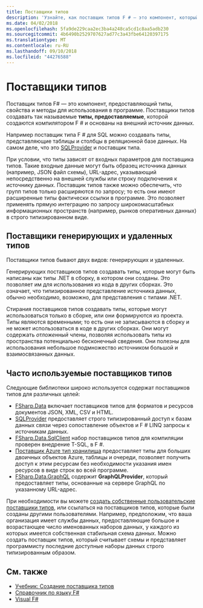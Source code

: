 ```yaml
---
title: Поставщики типов
description: 'Узнайте, как поставщик типов F # — это компонент, который предоставляет типы, свойства и методы для использования в программах.'
ms.date: 04/02/2018
ms.openlocfilehash: 5fa9de229caa2ec3ba4a248ca5cd1c8aa5adb230
ms.sourcegitcommit: 4b6490b2529707627ad77c3a43fbe64120397175
ms.translationtype: MT
ms.contentlocale: ru-RU
ms.lasthandoff: 09/10/2018
ms.locfileid: "44276588"
---
```

# <a name="type-providers"></a>Поставщики типов

Поставщик типов F# — это компонент, предоставляющий типы, свойства и методы для использования в программе. Поставщики типов создавать так называемые **типы, предоставляемые**, которой создаются компилятором F # и основаны на внешний источник данных.

Например поставщик типа F # для SQL можно создавать типы, представляющие таблицы и столбцы в реляционной базе данных. На самом деле, что это [SQLProvider](https://fsprojects.github.io/SQLProvider/) и поставщик типа.

При условии, что типы зависят от входных параметров для поставщика типов. Такие входные данные могут быть образец источника данных (например, JSON файл схемы), URL-адрес, указывающий непосредственно на внешней службы или строку подключения к источнику данных. Поставщик типов также можно обеспечить, что групп типов только расширяются по запросу; то есть они имеют расширенные типы фактически ссылки в программе. Это позволяет применять прямую интеграцию по запросу широкомасштабных информационных пространств (например, рынков оперативных данных) в строго типизированном виде.

## <a name="generative-and-erased-type-providers"></a>Поставщики генерирующих и удаленных типов

Поставщики типов бывают двух видов: генерирующих и удаленных.

Генерирующих поставщиков типов создавать типы, которые могут быть написаны как типы .NET в сборку, в котором они созданы. Это позволяет им для использования из кода в других сборках. Это означает, что типизированное представление источника данных, обычно необходимо, возможно, для представления с типами .NET.

Стирания поставщиков типов создавать типы, которые могут использоваться только в сборке, или они формируются из проекта. Типы являются временными; то есть они не записываются в сборку и не может использоваться в коде в других сборках. Они могут содержать *отложенный* члены, позволяя использовать типы из пространства потенциально бесконечный сведения. Они полезны для использования небольшое подмножество источником большой и взаимосвязанных данных.

## <a name="commonly-used-type-providers"></a>Часто используемые поставщиков типов

Следующие библиотеки широко используется содержат поставщиков типов для различных целей:

- [FSharp.Data](https://fsharp.github.io/FSharp.Data/) включает поставщиков типов для форматов и ресурсов документов JSON, XML, CSV и HTML.
- [SQLProvider](https://fsprojects.github.io/SQLProvider/) предоставляет строго типизированный доступ к базам данных связи через сопоставление объектов и F # LINQ запросы к источникам данных.
- [FSharp.Data.SqlClient](https://fsprojects.github.io/FSharp.Data.SqlClient/) набор поставщиков типов для компиляции проверен внедрение T-SQL, в F #.
- [Поставщик Azure тип хранилища](https://fsprojects.github.io/AzureStorageTypeProvider/) предоставляет типы для больших двоичных объектов Azure, таблицы и очереди, позволяет получить доступ к этим ресурсам без необходимости указания имен ресурсов в виде строк во всей программе.
- [FSharp.Data.GraphQL](https://fsprojects.github.io/FSharp.Data.GraphQL/index.html) содержит **GraphQLProvider**, который предоставляет типы, основанные на сервере GraphQL по указанному URL-адрес.

При необходимости вы можете [создать собственные пользовательские поставщики типов](creating-a-type-provider.md), или ссылаться на поставщиков типов, которые были созданы другими пользователями. Например, предположим, что ваша организация имеет службы данных, предоставляющие большое и возрастающее число именованных наборов данных, у каждого из которых имеется собственная стабильная схема данных. Можно создать поставщик типов, который считывает схемы и представляет программисту последние доступные наборы данных строго типизированным образом.

## <a name="see-also"></a>См. также

- [Учебник: Создание поставщика типов](creating-a-type-provider.md)
- [Справочник по языку F#](../../language-reference/index.md)
- [Visual F#](../../index.md)
